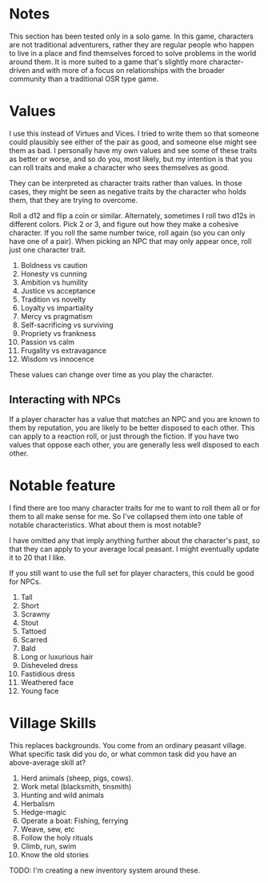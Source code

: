# Notes
This section has been tested only in a solo game. In this game, characters are not traditional adventurers, rather they are regular people who happen to live in a place and find themselves forced to solve problems in the world around them. It is more suited to a game that's slightly more character-driven and with more of a focus on relationships with the broader community than a traditional OSR type game.


# Values

I use this instead of Virtues and Vices. I tried to write them so that someone could plausibly see either of the pair as good, and someone else might see them as bad. I personally have my own values and see some of these traits as better or worse, and so do you, most likely, but my intention is that you can roll traits and make a character who sees themselves as good.

They can be interpreted as character traits rather than values. In those cases, they might be seen as negative traits by the character who holds them, that they are trying to overcome.

Roll a d12 and flip a coin or similar. Alternately, sometimes I roll two d12s in different colors. Pick 2 or 3, and figure out how they make a cohesive character. If you roll the same number twice, roll again (so you can only have one of a pair). When picking an NPC that may only appear once, roll just one character trait.

1. Boldness vs caution
2. Honesty vs cunning
3. Ambition vs humility
4. Justice vs acceptance
5. Tradition vs novelty
6. Loyalty vs impartiality
7. Mercy vs pragmatism
8. Self-sacrificing vs surviving
9. Propriety vs frankness
10. Passion vs calm
11. Frugality vs extravagance
12. Wisdom vs innocence

These values can change over time as you play the character.

## Interacting with NPCs
If a player character has a value that matches an NPC and you are known to them by reputation, you are likely to be better disposed to each other. This can apply to a reaction roll, or just through the fiction. If you have two values that oppose each other, you are generally less well disposed to each other.

# Notable feature
I find there are too many character traits for me to want to roll them all or for them to all make sense for me. So I've collapsed them into one table of notable characteristics. What about them is most notable?

I have omitted any that imply anything further about the character's past, so that they can apply to your average local peasant. I might eventually update it to 20 that I like.

If you still want to use the full set for player characters, this could be good for NPCs.

1. Tall
2. Short
3. Scrawny
4. Stout
5. Tattoed
6. Scarred
7. Bald
8. Long or luxurious hair
9. Disheveled dress
10. Fastidious dress
11. Weathered face
12. Young face

# Village Skills
This replaces backgrounds. You come from an ordinary peasant village. What specific task did you do, or what common task did you have an above-average skill at?

1. Herd animals (sheep, pigs, cows).
2. Work metal (blacksmith, tinsmith)
3. Hunting and wild animals
4. Herbalism
5. Hedge-magic
6. Operate a boat: Fishing, ferrying
7. Weave, sew, etc
8. Follow the holy rituals
9. Climb, run, swim
10. Know the old stories

TODO: I'm creating a new inventory system around these.

